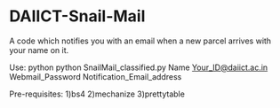 # DAIICT-Snail-Mail

A code which notifies you with an email when a new parcel arrives with your name on it.

Use:
python python SnailMail_classified.py Name Your_ID@daiict.ac.in Webmail_Password Notification_Email_address 

Pre-requisites:
1)bs4
2)mechanize
3)prettytable
